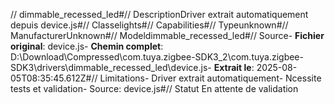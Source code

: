 // dimmable_recessed_led#// DescriptionDriver extrait automatiquement depuis device.js#// Classelights#// Capabilities#// Typeunknown#// ManufacturerUnknown#// Modeldimmable_recessed_led#// Source- **Fichier original**: device.js- **Chemin complet**: D:\Download\Compressed\com.tuya.zigbee-SDK3_2\com.tuya.zigbee-SDK3\drivers\dimmable_recessed_led\device.js- **Extrait le**: 2025-08-05T08:35:45.612Z#// Limitations- Driver extrait automatiquement- Ncessite tests et validation- Source: device.js#// Statut En attente de validation